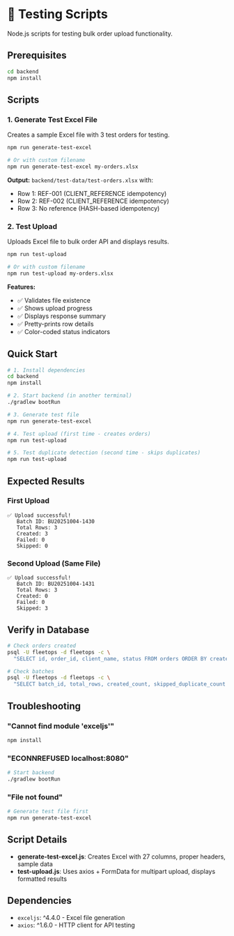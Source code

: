 # 🧪 Testing Scripts

Node.js scripts for testing bulk order upload functionality.

## Prerequisites

```bash
cd backend
npm install
```

## Scripts

### 1. Generate Test Excel File

Creates a sample Excel file with 3 test orders for testing.

```bash
npm run generate-test-excel

# Or with custom filename
npm run generate-test-excel my-orders.xlsx
```

**Output:** `backend/test-data/test-orders.xlsx` with:
- Row 1: REF-001 (CLIENT_REFERENCE idempotency)
- Row 2: REF-002 (CLIENT_REFERENCE idempotency)  
- Row 3: No reference (HASH-based idempotency)

### 2. Test Upload

Uploads Excel file to bulk order API and displays results.

```bash
npm run test-upload

# Or with custom filename
npm run test-upload my-orders.xlsx
```

**Features:**
- ✅ Validates file existence
- ✅ Shows upload progress
- ✅ Displays response summary
- ✅ Pretty-prints row details
- ✅ Color-coded status indicators

## Quick Start

```bash
# 1. Install dependencies
cd backend
npm install

# 2. Start backend (in another terminal)
./gradlew bootRun

# 3. Generate test file
npm run generate-test-excel

# 4. Test upload (first time - creates orders)
npm run test-upload

# 5. Test duplicate detection (second time - skips duplicates)
npm run test-upload
```

## Expected Results

### First Upload
```
✅ Upload successful!
   Batch ID: BU20251004-1430
   Total Rows: 3
   Created: 3
   Failed: 0
   Skipped: 0
```

### Second Upload (Same File)
```
✅ Upload successful!
   Batch ID: BU20251004-1431
   Total Rows: 3
   Created: 0
   Failed: 0
   Skipped: 3
```

## Verify in Database

```bash
# Check orders created
psql -U fleetops -d fleetops -c \
  "SELECT id, order_id, client_name, status FROM orders ORDER BY created_at DESC LIMIT 5;"

# Check batches
psql -U fleetops -d fleetops -c \
  "SELECT batch_id, total_rows, created_count, skipped_duplicate_count FROM bulk_upload_batch ORDER BY created_at DESC LIMIT 5;"
```

## Troubleshooting

### "Cannot find module 'exceljs'"
```bash
npm install
```

### "ECONNREFUSED localhost:8080"
```bash
# Start backend
./gradlew bootRun
```

### "File not found"
```bash
# Generate test file first
npm run generate-test-excel
```

## Script Details

- **generate-test-excel.js**: Creates Excel with 27 columns, proper headers, sample data
- **test-upload.js**: Uses axios + FormData for multipart upload, displays formatted results

## Dependencies

- `exceljs`: ^4.4.0 - Excel file generation
- `axios`: ^1.6.0 - HTTP client for API testing

